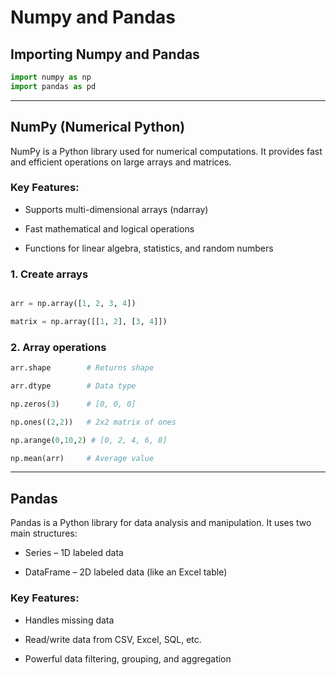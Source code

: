 # Numpy and Pandas

## Importing Numpy and Pandas
```python
import numpy as np
import pandas as pd
```

---

## NumPy (Numerical Python)

NumPy is a Python library used for numerical computations. It provides fast and efficient operations on large arrays and matrices.

### Key Features:

- Supports multi-dimensional arrays (ndarray)

- Fast mathematical and logical operations

- Functions for linear algebra, statistics, and random numbers

### 1. Create arrays

```python

arr = np.array([1, 2, 3, 4])

matrix = np.array([[1, 2], [3, 4]])
```

### 2. Array operations

```python
arr.shape        # Returns shape

arr.dtype        # Data type

np.zeros(3)      # [0, 0, 0]

np.ones((2,2))   # 2x2 matrix of ones

np.arange(0,10,2) # [0, 2, 4, 6, 8]

np.mean(arr)     # Average value

```

---

## Pandas

Pandas is a Python library for data analysis and manipulation. It uses two main structures:

- Series – 1D labeled data

- DataFrame – 2D labeled data (like an Excel table)

### Key Features:

- Handles missing data

- Read/write data from CSV, Excel, SQL, etc.

- Powerful data filtering, grouping, and aggregation
